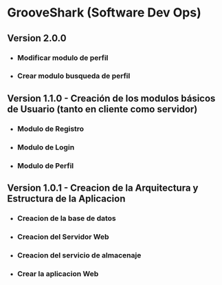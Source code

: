 # GrooveShark (Software Dev Ops)

## Version 2.0.0

- ### Modificar modulo de perfil
- ### Crear modulo busqueda de perfil

## Version 1.1.0 - Creación de los modulos básicos de Usuario (tanto en cliente como servidor)

- ### Modulo de Registro
- ### Modulo de Login
- ### Modulo de Perfil

## Version 1.0.1 - Creacion de la Arquitectura y Estructura de la Aplicacion

- ### Creacion de la base de datos
- ### Creacion del Servidor Web
- ### Creacion del servicio de almacenaje
- ### Crear la aplicacion Web
